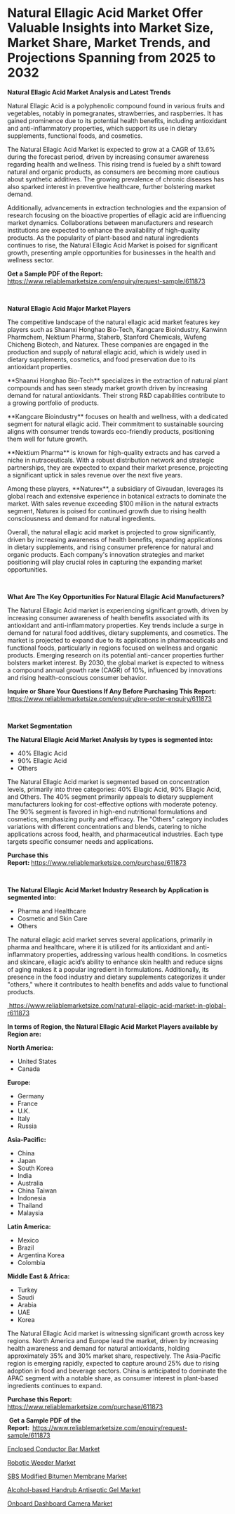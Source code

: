 <p><h1>Natural Ellagic Acid Market Offer Valuable Insights into Market Size, Market Share, Market Trends, and Projections Spanning from 2025 to 2032</h1></p><p><strong>Natural Ellagic Acid Market Analysis and Latest Trends</strong></p>
<p><p>Natural Ellagic Acid is a polyphenolic compound found in various fruits and vegetables, notably in pomegranates, strawberries, and raspberries. It has gained prominence due to its potential health benefits, including antioxidant and anti-inflammatory properties, which support its use in dietary supplements, functional foods, and cosmetics.</p><p>The Natural Ellagic Acid Market is expected to grow at a CAGR of 13.6% during the forecast period, driven by increasing consumer awareness regarding health and wellness. This rising trend is fueled by a shift toward natural and organic products, as consumers are becoming more cautious about synthetic additives. The growing prevalence of chronic diseases has also sparked interest in preventive healthcare, further bolstering market demand.</p><p>Additionally, advancements in extraction technologies and the expansion of research focusing on the bioactive properties of ellagic acid are influencing market dynamics. Collaborations between manufacturers and research institutions are expected to enhance the availability of high-quality products. As the popularity of plant-based and natural ingredients continues to rise, the Natural Ellagic Acid Market is poised for significant growth, presenting ample opportunities for businesses in the health and wellness sector.</p></p>
<p><strong>Get a Sample PDF of the Report:&nbsp;</strong> <a href="https://www.reliablemarketsize.com/enquiry/request-sample/611873?utm_campaign=1885&utm_medium=2&utm_source=Github&utm_content=ia&utm_term=23032025&utm_id=natural-ellagic-acid">https://www.reliablemarketsize.com/enquiry/request-sample/611873</a></p>
<p>&nbsp;</p>
<p><strong>Natural Ellagic Acid Major Market Players</strong></p>
<p><p>The competitive landscape of the natural ellagic acid market features key players such as Shaanxi Honghao Bio-Tech, Kangcare Bioindustry, Kanwinn Pharmchem, Nektium Pharma, Staherb, Stanford Chemicals, Wufeng Chicheng Biotech, and Naturex. These companies are engaged in the production and supply of natural ellagic acid, which is widely used in dietary supplements, cosmetics, and food preservation due to its antioxidant properties.</p><p>**Shaanxi Honghao Bio-Tech** specializes in the extraction of natural plant compounds and has seen steady market growth driven by increasing demand for natural antioxidants. Their strong R&D capabilities contribute to a growing portfolio of products.</p><p>**Kangcare Bioindustry** focuses on health and wellness, with a dedicated segment for natural ellagic acid. Their commitment to sustainable sourcing aligns with consumer trends towards eco-friendly products, positioning them well for future growth.</p><p>**Nektium Pharma** is known for high-quality extracts and has carved a niche in nutraceuticals. With a robust distribution network and strategic partnerships, they are expected to expand their market presence, projecting a significant uptick in sales revenue over the next five years.</p><p>Among these players, **Naturex**, a subsidiary of Givaudan, leverages its global reach and extensive experience in botanical extracts to dominate the market. With sales revenue exceeding $100 million in the natural extracts segment, Naturex is poised for continued growth due to rising health consciousness and demand for natural ingredients.</p><p>Overall, the natural ellagic acid market is projected to grow significantly, driven by increasing awareness of health benefits, expanding applications in dietary supplements, and rising consumer preference for natural and organic products. Each company's innovation strategies and market positioning will play crucial roles in capturing the expanding market opportunities.</p></p>
<p>&nbsp;</p>
<p><strong>What Are The Key Opportunities For Natural Ellagic Acid Manufacturers?</strong></p>
<p><p>The Natural Ellagic Acid market is experiencing significant growth, driven by increasing consumer awareness of health benefits associated with its antioxidant and anti-inflammatory properties. Key trends include a surge in demand for natural food additives, dietary supplements, and cosmetics. The market is projected to expand due to its applications in pharmaceuticals and functional foods, particularly in regions focused on wellness and organic products. Emerging research on its potential anti-cancer properties further bolsters market interest. By 2030, the global market is expected to witness a compound annual growth rate (CAGR) of 10%, influenced by innovations and rising health-conscious consumer behavior.</p></p>
<p><strong>Inquire or Share Your Questions If Any Before Purchasing This Report:</strong> <a href="https://www.reliablemarketsize.com/enquiry/pre-order-enquiry/611873?utm_campaign=1885&utm_medium=2&utm_source=Github&utm_content=ia&utm_term=23032025&utm_id=natural-ellagic-acid">https://www.reliablemarketsize.com/enquiry/pre-order-enquiry/611873</a></p>
<p>&nbsp;</p>
<p><strong>Market Segmentation</strong></p>
<p><strong>The Natural Ellagic Acid Market Analysis by types is segmented into:</strong></p>
<p><ul><li>40% Ellagic Acid</li><li>90% Ellagic Acid</li><li>Others</li></ul></p>
<p><p>The Natural Ellagic Acid market is segmented based on concentration levels, primarily into three categories: 40% Ellagic Acid, 90% Ellagic Acid, and Others. The 40% segment primarily appeals to dietary supplement manufacturers looking for cost-effective options with moderate potency. The 90% segment is favored in high-end nutritional formulations and cosmetics, emphasizing purity and efficacy. The "Others" category includes variations with different concentrations and blends, catering to niche applications across food, health, and pharmaceutical industries. Each type targets specific consumer needs and applications.</p></p>
<p><strong>Purchase this Report:&nbsp;</strong><a href="https://www.reliablemarketsize.com/purchase/611873?utm_campaign=1885&utm_medium=2&utm_source=Github&utm_content=ia&utm_term=23032025&utm_id=natural-ellagic-acid">https://www.reliablemarketsize.com/purchase/611873</a></p>
<p>&nbsp;</p>
<p><strong>The Natural Ellagic Acid Market Industry Research by Application is segmented into:</strong></p>
<p><ul><li>Pharma and Healthcare</li><li>Cosmetic and Skin Care</li><li>Others</li></ul></p>
<p><p>The natural ellagic acid market serves several applications, primarily in pharma and healthcare, where it is utilized for its antioxidant and anti-inflammatory properties, addressing various health conditions. In cosmetics and skincare, ellagic acid’s ability to enhance skin health and reduce signs of aging makes it a popular ingredient in formulations. Additionally, its presence in the food industry and dietary supplements categorizes it under "others," where it contributes to health benefits and adds value to functional products.</p></p>
<p><a href="https://www.reliablemarketsize.com/natural-ellagic-acid-market-in-global-r611873?utm_campaign=1885&utm_medium=2&utm_source=Github&utm_content=ia&utm_term=23032025&utm_id=natural-ellagic-acid">&nbsp;https://www.reliablemarketsize.com/natural-ellagic-acid-market-in-global-r611873</a></p>
<p><strong>In terms of Region, the Natural Ellagic Acid Market Players available by Region are:</strong></p>
<p>
    <p> <strong> North America: </strong>
        <ul>
            <li>United States</li>
            <li>Canada</li>
        </ul>
        </p> 
    <p> <strong> Europe: </strong>
        <ul>
            <li>Germany</li>
            <li>France</li>
            <li>U.K.</li>
            <li>Italy</li>
            <li>Russia</li>
        </ul>
        </p> 
    <p> <strong> Asia-Pacific: </strong>
        <ul>
            <li>China</li>
            <li>Japan</li>
            <li>South Korea</li>
            <li>India</li>
            <li>Australia</li>
            <li>China Taiwan</li>
            <li>Indonesia</li>
            <li>Thailand</li>
            <li>Malaysia</li>
        </ul>
        </p> 
    <p> <strong> Latin America: </strong>
        <ul>
            <li>Mexico</li>
            <li>Brazil</li>
            <li>Argentina Korea</li>
            <li>Colombia</li>
        </ul>
        </p> 
    <p> <strong> Middle East & Africa: </strong>
        <ul>
            <li>Turkey</li>
            <li>Saudi</li>
            <li>Arabia</li>
            <li>UAE</li>
            <li>Korea</li>
        </ul>
    </p>
    </p>
<p><p>The Natural Ellagic Acid market is witnessing significant growth across key regions. North America and Europe lead the market, driven by increasing health awareness and demand for natural antioxidants, holding approximately 35% and 30% market share, respectively. The Asia-Pacific region is emerging rapidly, expected to capture around 25% due to rising adoption in food and beverage sectors. China is anticipated to dominate the APAC segment with a notable share, as consumer interest in plant-based ingredients continues to expand.</p></p>
<p><strong>Purchase this Report: </strong><a href="https://www.reliablemarketsize.com/purchase/611873?utm_campaign=1885&utm_medium=2&utm_source=Github&utm_content=ia&utm_term=23032025&utm_id=natural-ellagic-acid">https://www.reliablemarketsize.com/purchase/611873</a></p>
<p>&nbsp;<strong>Get a Sample PDF of the Report:&nbsp;&nbsp;</strong><a href="https://www.reliablemarketsize.com/enquiry/request-sample/611873?utm_campaign=1885&utm_medium=2&utm_source=Github&utm_content=ia&utm_term=23032025&utm_id=natural-ellagic-acid">https://www.reliablemarketsize.com/enquiry/request-sample/611873</a></p>
<p><strong></strong></p>
<p><p><a href="https://github.com/guzmabugbyf1/Market-Research-Report-List-1/blob/main/enclosed-conductor-bar-market.md?utm_campaign=1885&utm_medium=2&utm_source=Github&utm_content=ia&utm_term=23032025&utm_id=natural-ellagic-acid">Enclosed Conductor Bar Market</a></p><p><a href="https://github.com/melascalbirp/Market-Research-Report-List-1/blob/main/robotic-weeder-market.md?utm_campaign=1885&utm_medium=2&utm_source=Github&utm_content=ia&utm_term=23032025&utm_id=natural-ellagic-acid">Robotic Weeder Market</a></p><p><a href="https://github.com/gallatannyv6/Market-Research-Report-List-1/blob/main/sbs-modified-bitumen-membrane-market.md?utm_campaign=1885&utm_medium=2&utm_source=Github&utm_content=ia&utm_term=23032025&utm_id=natural-ellagic-acid">SBS Modified Bitumen Membrane Market</a></p><p><a href="https://github.com/laroybarrize/Market-Research-Report-List-1/blob/main/alcohol-based-handrub-antiseptic-gel-market.md?utm_campaign=1885&utm_medium=2&utm_source=Github&utm_content=ia&utm_term=23032025&utm_id=natural-ellagic-acid">Alcohol-based Handrub Antiseptic Gel Market</a></p><p><a href="https://github.com/waackheidtn5/Market-Research-Report-List-1/blob/main/onboard-dashboard-camera-market.md?utm_campaign=1885&utm_medium=2&utm_source=Github&utm_content=ia&utm_term=23032025&utm_id=natural-ellagic-acid">Onboard Dashboard Camera Market</a></p></p>